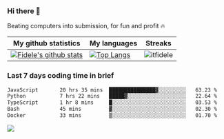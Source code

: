 ### Hi there 👋
<p>Beating computers into submission, for fun and profit 🔥</p>

|My github statistics|My languages|Streaks|
|-|-|-|
|[![Fidele's github stats](https://github-readme-stats.vercel.app/api?username=itfidele&count_private=true&show_icons=true&theme=dark&hide_title=true)](https://github.com/itfidele)|[![Top Langs](https://github-readme-stats.vercel.app/api/top-langs/?username=itfidele&show_icons=true&langs_count=8&theme=dark&layout=compact&hide_title=true)](https://github.com/itfidele)|![itfidele](https://github-readme-streak-stats.herokuapp.com/?user=itfidele&theme=dark)

### Last 7 days coding time in brief
<!--START_SECTION:waka-->

```txt
JavaScript       20 hrs 35 mins  ███████████████▓░░░░░░░░░   63.23 %
Python           7 hrs 22 mins   █████▓░░░░░░░░░░░░░░░░░░░   22.64 %
TypeScript       1 hr 8 mins     █░░░░░░░░░░░░░░░░░░░░░░░░   03.53 %
Bash             45 mins         ▓░░░░░░░░░░░░░░░░░░░░░░░░   02.30 %
Docker           33 mins         ▒░░░░░░░░░░░░░░░░░░░░░░░░   01.70 %
```

<!--END_SECTION:waka-->

![](https://komarev.com/ghpvc/?username=itfidele)
